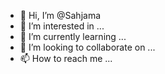 - 👋 Hi, I’m @Sahjama
- 👀 I’m interested in ...
- 🌱 I’m currently learning ...
- 💞️ I’m looking to collaborate on ...
- 📫 How to reach me ...

<!---
Sahjama/Sahjama is a ✨ special ✨ repository because its `README.md` (this file) appears on your GitHub profile.
You can click the Preview link to take a look at your changes.
--->

